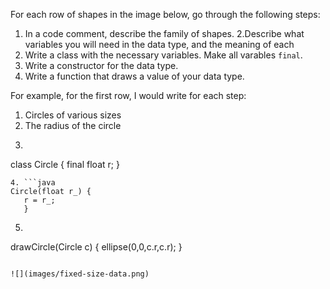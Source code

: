 For each row of shapes in the image below, go through the following steps:

1. In a code comment, describe the family of shapes.
2.Describe what variables you will need in the data type, and the meaning of each
3. Write a class  with the necessary variables.  Make all varables `final`.
4. Write a constructor for the data type.
5. Write a function that draws a value of your data type.

For example, for the first row, I would write for each step:
1. Circles of various sizes
2. The radius of the circle
3. ``` java
class Circle {
    final float r;
}
```
4. ```java
Circle(float r_) {
   r = r_;
   }
   ```
   5. ```java
   drawCircle(Circle c) {
   ellipse(0,0,c.r,c.r);
}
   ```

![](images/fixed-size-data.png)
